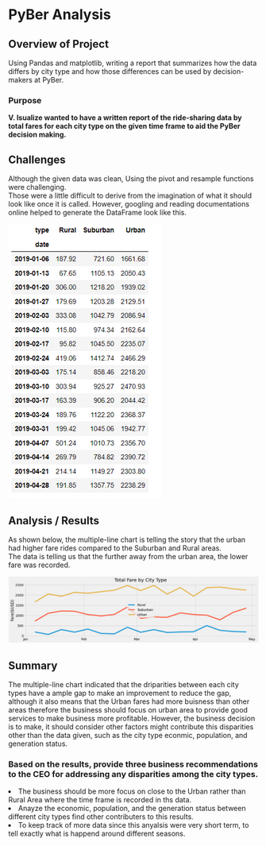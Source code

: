 # PyBer Analysis

## Overview of Project
Using Pandas and matplotlib, writing a  report that summarizes how the data differs by city type and how those differences can be used by decision-makers at PyBer.

### Purpose
<b> V. Isualize wanted to have a written report of the ride-sharing data by total fares for each city type on the given time frame to aid the PyBer decision making. </b>

## Challenges
Although the given data was clean, Using the pivot and resample functions were challenging.  
Those were a little difficult to derive from the imagination of what it should look like once it is called. 
However, googling and reading documentations online helped to generate the DataFrame look like this.

![Resampled DataFrame](analysis/resampled_df.PNG)

## Analysis / Results
As shown below, the multiple-line chart is telling the story that the urban had higher fare rides compared to the Suburban and Rural areas.  
The data is telling us that the further away from the urban area, the lower fare was recorded.

![PyBer fare summary](analysis/PyBer_fare_summary.PNG)


## Summary
The multiple-line chart indicated that the driparities between each city types have a ample gap to make an improvement to reduce the gap, 
although it also means that the Urban fares had more buisness than other areas therefore the business should focus on urban area to provide good services to make business more profitable.
However, the business decision is to make, it should consider other factors might contribute this disparities other than the data given, such as the city type econmic, population, and generation status.

### Based on the results, provide three business recommendations to the CEO for addressing any disparities among the city types.
  <li> The business should be more focus on close to the Urban rather than Rural Area where the time frame is recorded in ths data. </li>
  <li> Anayze the economic, population, and the generation status between different city types find other contributers to this results. </li>
  <li> To keep track of more data since this anyalsis were very short term, to tell exactly what is happend around different seasons. </li>
  
 
